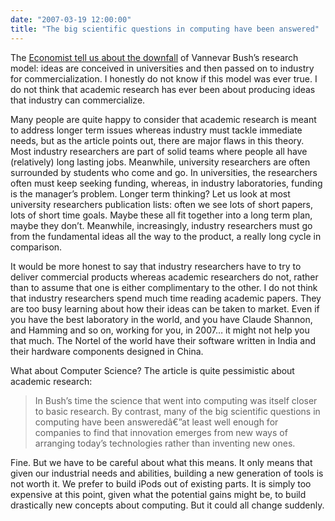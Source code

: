 ```yaml
---
date: "2007-03-19 12:00:00"
title: "The big scientific questions in computing have been answered"
---
```




The [Economist tell us about the downfall](http://www.economist.com/node/8769863) of Vannevar Bush&rsquo;s research model: ideas are conceived in universities and then passed on to industry for commercialization. I honestly do not know if this model was ever true. I do not think that academic research has ever been about producing ideas that industry can commercialize.

Many people are quite happy to consider that academic research is meant to address longer term issues whereas industry must tackle immediate needs, but as the article points out, there are major flaws in this theory. Most industry researchers are part of solid teams where people all have (relatively) long lasting jobs. Meanwhile, university researchers are often surrounded by students who come and go. In universities, the researchers often must keep seeking funding, whereas, in industry laboratories, funding is the manager&rsquo;s problem. Longer term thinking? Let us look at most university researchers publication lists: often we see lots of short papers, lots of short time goals. Maybe these all fit together into a long term plan, maybe they don&rsquo;t. Meanwhile, increasingly, industry researchers must go from the fundamental ideas all the way to the product, a really long cycle in comparison.

It would be more honest to say that industry researchers have to try to deliver commercial products whereas academic researchers do not, rather than to assume that one is either complimentary to the other. I do not think that industry researchers spend much time reading academic papers. They are too busy learning about how their ideas can be taken to market. Even if you have the best laboratory in the world, and you have Claude Shannon, and Hamming and so on, working for you, in 2007&hellip; it might not help you that much. The Nortel of the world have their software written in India and their hardware components designed in China.

What about Computer Science? The article is quite pessimistic about academic research:

>In Bush&rsquo;s time the science that went into computing was itself closer to basic research. By contrast, many of the big scientific questions in computing have been answeredâ€”at least well enough for companies to find that innovation emerges from new ways of arranging today&rsquo;s technologies rather than inventing new ones.

Fine. But we have to be careful about what this means. It only means that given our industrial needs and abilities, building a new generation of tools is not worth it. We prefer to build iPods out of existing parts. It is simply too expensive at this point, given what the potential gains might be, to build drastically new concepts about computing. But it could all change suddenly.

